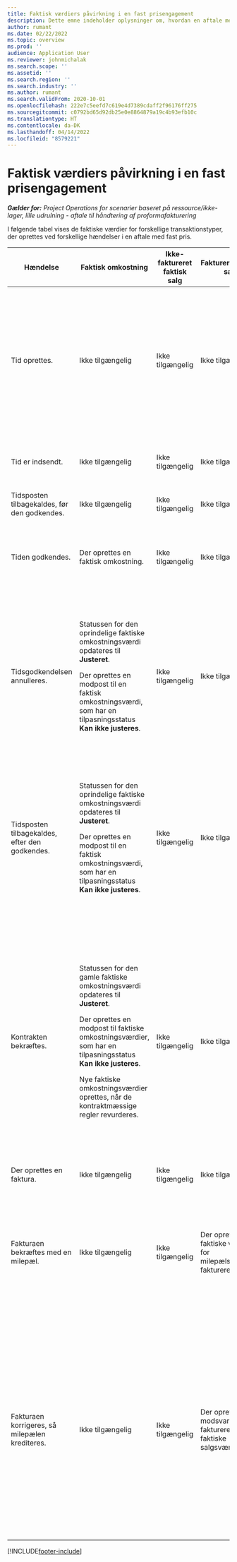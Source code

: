 ```yaml
---
title: Faktisk værdiers påvirkning i en fast prisengagement
description: Dette emne indeholder oplysninger om, hvordan en aftale med fastpris påvirker tabellen for faktiske værdier ved forskellige hændelser i løbet af en livscyklus i Microsoft Dynamics 365 Project Operations.
author: rumant
ms.date: 02/22/2022
ms.topic: overview
ms.prod: ''
audience: Application User
ms.reviewer: johnmichalak
ms.search.scope: ''
ms.assetid: ''
ms.search.region: ''
ms.search.industry: ''
ms.author: rumant
ms.search.validFrom: 2020-10-01
ms.openlocfilehash: 222e7c5eefd7c619e4d7389cdaff2f96176ff275
ms.sourcegitcommit: c0792bd65d92db25e0e8864879a19c4b93efb10c
ms.translationtype: HT
ms.contentlocale: da-DK
ms.lasthandoff: 04/14/2022
ms.locfileid: "8579221"
---
```

# <a name="actuals-impact-in-a-fixed-price-engagement"></a>Faktisk værdiers påvirkning i en fast prisengagement

_**Gælder for:** Project Operations for scenarier baseret på ressource/ikke-lager, lille udrulning - aftale til håndtering af proformafakturering_

I følgende tabel vises de faktiske værdier for forskellige transaktionstyper, der oprettes ved forskellige hændelser i en aftale med fast pris.

| Hændelse | Faktisk omkostning | Ikke-faktureret faktisk salg | Faktureret faktisk salg | Eksempel |
|---|---|---|---|---|
| Tid oprettes. | Ikke tilgængelig | Ikke tilgængelig | Ikke tilgængelig | <p>Bob Kozack, fra afdelingen Fabrikam i USA, som har en omkostningssats på 100 amerikanske dollar (100 USD) i timen, arbejder på et projekt med navnet "Installation af arm ved Adatum". Dette projekt er tilknyttet en faktureringsmetode med fast pris på kontraktlinjen. Her er et eksempel på Bob Kozaks tidsregistrering:</p><p>Bob Kozack,- otte timer</p> |
| Tid er indsendt. | Ikke tilgængelig | Ikke tilgængelig | Ikke tilgængelig | Der oprettes en omkostningslinje for tidsposten. Standardomkostningssatsen angives i kladdeposteringen. |
| Tidsposten tilbagekaldes, før den godkendes. | Ikke tilgængelig | Ikke tilgængelig | Ikke tilgængelig | |
| Tiden godkendes. | Der oprettes en faktisk omkostning. | Ikke tilgængelig | Ikke tilgængelig | <p>Ny faktisk værdi, der oprettes:</p><ul><li>**Faktisk omkostningsværdi:** Bob Kozack, 8 timer, 800 USD</li></ul> |
| Tidsgodkendelsen annulleres. | <p>Statussen for den oprindelige faktiske omkostningsværdi opdateres til **Justeret**.</p><p>Der oprettes en modpost til en faktisk omkostningsværdi, som har en tilpasningsstatus **Kan ikke justeres**.</p> | Ikke tilgængelig | Ikke tilgængelig | <p>Eksisterende faktisk værdi opdateres:</p><ul><li>**Faktisk omkostningsværdi:** Bob Kozack, 8 timer, 800 USD, *Justeret*</li></ul><p>Ny faktisk værdi, der oprettes som modpost til den tidligere økonomiske påvirkning:</p><ul><li>**Faktisk omkostningsværdi:** Bob Kozack, (8 timer), (800 USD), *Kan ikke justeres*</li></ul> |
| Tidsposten tilbagekaldes, efter den godkendes. | <p>Statussen for den oprindelige faktiske omkostningsværdi opdateres til **Justeret**.</p><p>Der oprettes en modpost til en faktisk omkostningsværdi, som har en tilpasningsstatus **Kan ikke justeres**.</p> | Ikke tilgængelig | Ikke tilgængelig | <p>Eksisterende faktisk værdi opdateres:</p><ul><li>**Faktisk omkostningsværdi:** Bob Kozack, 8 timer, 800 USD, *Justeret*</li></ul><p>Ny faktisk værdi, der oprettes som modpost til den tidligere økonomiske påvirkning:</p><ul><li>**Faktisk omkostningsværdi:** Bob Kozack, (8 timer), (800 USD), *Kan ikke justeres*</li></ul> |
| Kontrakten bekræftes. | <p>Statussen for den gamle faktiske omkostningsværdi opdateres til **Justeret**.</p><p>Der oprettes en modpost til faktiske omkostningsværdier, som har en tilpasningsstatus **Kan ikke justeres**.</p><p>Nye faktiske omkostningsværdier oprettes, når de kontraktmæssige regler revurderes.</p> | Ikke tilgængelig | Ikke tilgængelig | <p>Eksisterende faktisk værdi opdateres:</p><ul><li>**Faktisk omkostningsværdi:** Bob Kozack, 8 timer, 800 USD, *Justeret*</li></ul><p>Ny faktisk værdi, der oprettes som modpost til den tidligere økonomiske påvirkning:</p><ul><li>**Faktisk omkostningsværdi:** Bob Kozack, (8 timer), (800 USD), *Kan ikke justeres*</li></ul><p>Ny faktisk værdi, der oprettes for den reevaluerede økonomiske påvirkning:</p><ul><li>**Faktisk omkostningsværdi:** Bob Kozack, 8 timer, 800 USD</li></ul> |
| Der oprettes en faktura. | Ikke tilgængelig | Ikke tilgængelig | Ikke tilgængelig | |
| Fakturaen bekræftes med en milepæl. | Ikke tilgængelig | Ikke tilgængelig | Der oprettes nye faktiske værdier for milepælsbaserede fakturerede salg. | <p>Eksisterende faktisk værdi, der forbliver uændret:</p><ul><li>**Faktisk omkostningsværdi:** Bob Kozack, 8 timer, 800 USD</li></ul><p>Ny faktisk værdi, der oprettes for at registrere de fakturerede salgsværdier:</p><ul><li>**Faktisk faktureret salg:** Milepæl, 5.000 USD</li></ul> |
| Fakturaen korrigeres, så milepælen krediteres. | Ikke tilgængelig | Ikke tilgængelig | Der oprettes modsvarene fakturerede faktiske salgsværdier. | <p>Eksisterende faktisk værdi, der forbliver uændret:</p><ul><li>**Faktisk omkostningsværdi:** Bob Kozack, 8 timer, 800 USD</li></ul><p>Eksisterende faktisk værdi opdateres:</p><ul><li>**Faktisk faktureret salgsværdi**: Milepæl, 5.000 USD *Justeret*</li></ul><p>Ny faktisk værdi, der oprettes for at modsvare de forrige fakturerede salgsværdier:</p><ul><li>**Faktisk faktureret salgsværdi**: Milepæl, (5.000 USD) *Kan ikke justeres*</li></ul> |

[!INCLUDE[footer-include](../includes/footer-banner.md)]

